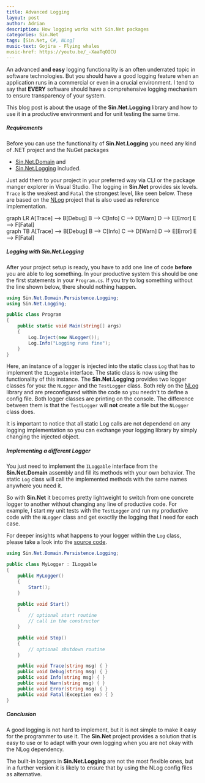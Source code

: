 ```yaml
---
title: Advanced Logging
layout: post
author: Adrian
description: How logging works with Sin.Net packages
categories: Sin.Net
tags: [Sin.Net, C#, NLog]
music-text: Gojira - Flying whales
music-href: https://youtu.be/_-XaaTqOICU
---
```


An advanced **and easy** logging functionality is an often underrated topic in software technologies. But you should have a good logging feature when an application runs in a commercial or even in a crucial environment.
I tend to say that **EVERY** software should have a comprehensive logging mechanism to ensure transparency of your system.

This blog post is about the usage of the **Sin.Net.Logging** library and how to use it in a productive environment and for unit testing the same time.

##### Requirements

Before you can use the functionality of **Sin.Net.Logging** you need any kind of .NET project and the NuGet packages
<ul class="ul-md">
  <li> <a target="_blank" href="https://www.nuget.org/packages/Sin.Net.Domain/">Sin.Net.Domain</a> and</li>
  <li><a target="_blank" href="https://www.nuget.org/packages/Sin.Net.Logging/">Sin.Net.Logging</a> included.</li>
</ul>

Just add them to your project in your preferred way via CLI or the package manger explorer in Visual Studio.
The logging in **Sin.Net** provides six levels. `Trace` is the weakest and `Fatal` the strongest level, like seen below.
These are based on the [NLog](https://nlog-project.org/) project that is also used as reference implementation.

<div class="mermaid hide-on-small-only">
graph LR
    A[Trace] --> B[Debug]
    B --> C[Info]
    C --> D[Warn]
    D --> E[Error]
    E --> F[Fatal]
</div>

<div class="mermaid hide-on-med-and-up">
graph TB
    A[Trace] --> B[Debug]
    B --> C[Info]
    C --> D[Warn]
    D --> E[Error]
    E --> F[Fatal]
</div>

##### Logging with Sin.Net.Logging

After your project setup is ready, you have to add one line of code **before** you are able to log something.
In your productive system this should be one the first statements in your `Program.cs`.
If you try to log something without the line shown below, there should nothing happen.

```c#
using Sin.Net.Domain.Persistence.Logging;
using Sin.Net.Logging;

public class Program
{
    public static void Main(string[] args)
    {
        Log.Inject(new NLogger());
        Log.Info("Logging runs fine");
    }
}
```

Here, an instance of a logger is injected into the static class `Log` that has to implement the `ILoggable` interface.
The static class is now using the functionality of this instance.
The **Sin.Net.Logging** provides two logger classes for you: the `NLogger` and the `TestLogger` class.
Both rely on the [NLog](https://nlog-project.org/) library and are preconfigured within the code so you needn't to define a config file.
Both logger classes are printing on the console.
The difference between them is that the `TestLogger` will **not** create a file but the `NLogger` class does.

It is <span class="attention">important to notice</span> that all static Log calls are not dependend on any logging implementation so you can exchange your logging library by simply changing the injected object.

##### Implementing a different Logger

You just need to implement the `ILoggable` interface from the **Sin.Net.Domain** assembly and fill its methods with your own behavior.
The static `Log` class will call the implemented methods with the same names anywhere you need it.

So with **Sin.Net** it becomes pretty lightweight to switch from one concrete logger to another without changing any line of productive code.
For example, I start my unit tests with the `TestLogger` and run my productive code with the `NLogger` class and get exactliy the logging that I need for each case.

For deeper insights what happens to your logger within the `Log` class, please take a look into the
<a target="_blank" href="https://github.com/sin-net/Sin.Net/blob/master/Sin.Net.Solution/Sin.Net.Domain/Persistence/Logging/Log.cs">source code</a>.

```c#
using Sin.Net.Domain.Persistence.Logging;

public class MyLogger : ILoggable
{
    public MyLogger()
    {
        Start();
    }

    public void Start()
    {
        // optional start routine
        // call in the constructor
    }

    public void Stop()
    {
        // optional shutdown routine
    }

    public void Trace(string msg) { }
    public void Debug(string msg) { }
    public void Info(string msg) { }
    public void Warn(string msg) { }
    public void Error(string msg) { }
    public void Fatal(Exception ex) { }
}
```

##### Conclusion

A good logging is not hard to implement, but it is not simple to make it easy for the programmer to use it.
The **Sin.Net** project provides a solution that is easy to use or to adapt with your own logging when you are not okay with the NLog dependency.

The built-in loggers in **Sin.Net.Logging** are not the most flexible ones, but in a further version it is likely to ensure that by using the NLog config files as alternative.
